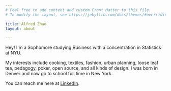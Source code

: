 ```yaml
---
# Feel free to add content and custom Front Matter to this file.
# To modify the layout, see https://jekyllrb.com/docs/themes/#overriding-theme-defaults

title: Alfred Zhao
layout: about

---
```


Hey! I'm a Sophomore studying Business with a concentration in Statistics at NYU.

My interests include cooking, textiles, fashion, urban planning, loose leaf tea, pedagogy, poker, open source, and all kinds of design. I was born in Denver and now go to school full time in New York. 

You can reach me here at <a href = "https://www.linkedin.com/in/alfred-zhao-/" style = "text-decoration: underline;" > LinkedIn</a>.